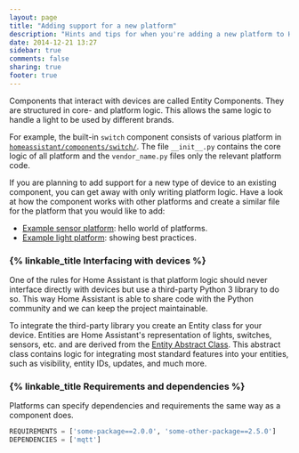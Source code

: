 ```yaml
---
layout: page
title: "Adding support for a new platform"
description: "Hints and tips for when you're adding a new platform to Home Assistant."
date: 2014-12-21 13:27
sidebar: true
comments: false
sharing: true
footer: true
---
```


Components that interact with devices are called Entity Components. They are structured in core- and platform logic. This allows the same logic to handle a light to be used by different brands.

For example, the built-in `switch` component consists of various platform in [`homeassistant/components/switch/`](https://github.com/home-assistant/home-assistant/tree/master/homeassistant/components/switch). The file `__init__.py` contains the core logic of all platform and the `vendor_name.py` files only the relevant platform code.

If you are planning to add support for a new type of device to an existing component, you can get away with only writing platform logic. Have a look at how the component works with other platforms and create a similar file for the platform that you would like to add:

 - [Example sensor platform](/developers/platform_example_sensor): hello world of platforms.
 - [Example light platform](/developers/platform_example_light): showing best practices.

### {% linkable_title Interfacing with devices %}

One of the rules for Home Assistant is that platform logic should never interface directly with devices but use a third-party Python 3 library to do so. This way Home Assistant is able to share code with the Python community and we can keep the project maintainable.

To integrate the third-party library you create an Entity class for your device. Entities are Home Assistant's representation of lights, switches, sensors, etc. and are derived from the [Entity Abstract Class](https://github.com/home-assistant/home-assistant/blob/master/homeassistant/helpers/entity.py). This abstract class contains logic for integrating most standard features into your entities, such as visibility, entity IDs, updates, and much more.

### {% linkable_title Requirements and dependencies %}

Platforms can specify dependencies and requirements the same way as a component does.

```python
REQUIREMENTS = ['some-package==2.0.0', 'some-other-package==2.5.0']
DEPENDENCIES = ['mqtt']
```


